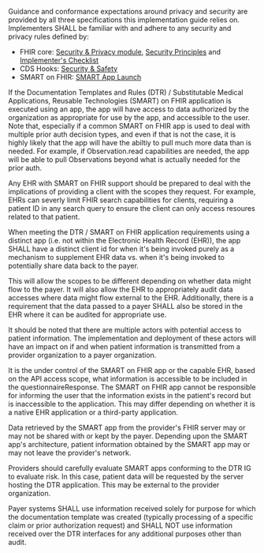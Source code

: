Guidance and conformance expectations around privacy and security are provided by all three specifications this implementation guide relies on. Implementers SHALL be familiar with and adhere to any security and privacy rules defined by:

* FHIR core: [Security & Privacy module]({{site.data.fhir.path}}secpriv-module.html), [Security Principles]({{site.data.fhir.path}}security.html) and [Implementer's Checklist]({{site.data.fhir.path}}safety.html)
* CDS Hooks: [Security & Safety](https://cds-hooks.hl7.org/1.0/#security-and-safety)
* SMART on FHIR: [SMART App Launch](http://www.hl7.org/fhir/smart-app-launch)

If the Documentation Templates and Rules (DTR) / Substitutable Medical Applications, Reusable Technologies (SMART) on FHIR application is executed using an app, the app will have access to data authorized by the organization as appropriate for use by the app, and accessible to the user. Note that, especially if a common SMART on FHIR app is used to deal with multiple prior auth decision types, and even if that is not the case, it is highly likely that the app will have the abiltiy to pull much more data than is needed. For example, if Observation.read capabilities are needed, the app will be able to pull Observations beyond what is actually needed for the prior auth.

Any EHR with SMART on FHIR support should be prepared to deal with the implications of providing a client with the scopes they request.  For example, EHRs can severly limit FHIR search capabilities for clients, requiring a patient ID in any search query to ensure the client can only access resoures related to that patient.

When meeting the DTR / SMART on FHIR application requirements using a distinct app (i.e. not within the  Electronic Health Record (EHR)), the app SHALL have a distinct client id for when it's being invoked purely as a mechanism to supplement EHR data vs. when it's being invoked to potentially share data back to the payer.

This will allow the scopes to be different depending on whether data might flow to the payer. It will also allow the EHR to appropriately audit data accesses where data might flow external to the EHR.
Additionally, there is a requirement that the data passed to a payer SHALL also be stored in the EHR where it can be audited for appropriate use.

It should be noted that there are multiple actors with potential access to patient information. The implementation and deployment of these actors will have an impact on if and when patient information is transmitted from a provider organization to a payer organization.

It is the under control of the SMART on FHIR app or the capable EHR, based on the API access scope, what information is accessible to be included in the questionnaireResponse. The SMART on FHIR app cannot be responsible for informing the user that the information exists in the patient's record but is inaccessible to the application. This may differ depending on whether it is a native EHR application or a third-party application.

Data retrieved by the SMART app from the provider's FHIR server may or may not be shared with or kept by the payer. Depending upon the SMART app's architecture, patient information obtained by the SMART app may or may not leave the provider's network. 

Providers should carefully evaluate SMART apps conforming to the DTR IG to evaluate risk. In this case, patient data will be requested by the server hosting the DTR application. This may be external to the provider organization.

Payer systems SHALL use information received solely for purpose for which the documentation template was created (typically processing of a specific claim or prior authorization request) and SHALL NOT use information received over the DTR interfaces for any additional purposes other than audit.
